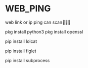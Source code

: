 # WEB_PING
web link or ip ping can scan👾👾👾

pkg install python3
pkg install openssl

pip install lolcat

pip install figlet

pip install subprocess
